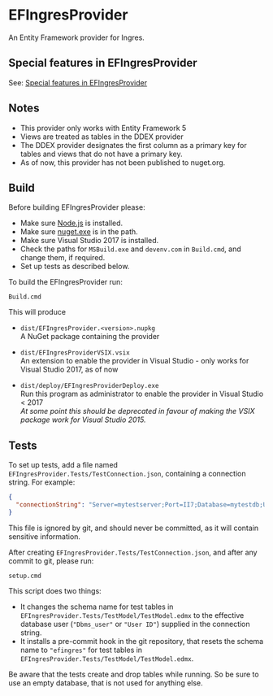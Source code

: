 ﻿# EFIngresProvider

An Entity Framework provider for Ingres.

## Special features in EFIngresProvider

See: [Special features in EFIngresProvider](SpecialFeatures.md)

## Notes

- This provider only works with Entity Framework 5
- Views are treated as tables in the DDEX provider
- The DDEX provider designates the first column as a primary key for tables and views that do not have a primary key.
- As of now, this provider has not been published to nuget.org.

## Build

Before building EFIngresProvider please:

- Make sure [Node.js](https://nodejs.org/) is installed.
- Make sure [nuget.exe](https://dist.nuget.org/win-x86-commandline/latest/nuget.exe) is in the path.
- Make sure Visual Studio 2017 is installed.
- Check the paths for `MSBuild.exe` and `devenv.com` in `Build.cmd`, and change them, if required.
- Set up tests as described below.

To build the EFIngresProvider run:

```
Build.cmd
```

This will produce

- `dist/EFIngresProvider.<version>.nupkg`   
  A NuGet package containing the provider

- `dist/EFIngresProviderVSIX.vsix`   
  An extension to enable the provider in Visual Studio - only works for Visual Studio 2017, as of now

- `dist/deploy/EFIngresProviderDeploy.exe`   
  Run this program as administrator to enable the provider in Visual Studio < 2017   
  _At some point this should be deprecated in favour of making the VSIX package work for Visual Studio 2015._

## Tests

To set up tests, add a file named `EFIngresProvider.Tests/TestConnection.json`, containing a connection string. For example:

```json
{
  "connectionString": "Server=mytestserver;Port=II7;Database=mytestdb;User ID=me;Password=my-password;VnodeUsage=connect"
}
```

This file is ignored by git, and should never be committed, as it will contain sensitive information.

After creating `EFIngresProvider.Tests/TestConnection.json`, and after any commit to git, please run:

```
setup.cmd
```

This script does two things:
- It changes the schema name for test tables in `EFIngresProvider.Tests/TestModel/TestModel.edmx` to the effective database user (`"Dbms_user"` or `"User ID"`) supplied in the connection string.
- It installs a pre-commit hook in the git repository, that resets the schema name to `"efingres"` for test tables in `EFIngresProvider.Tests/TestModel/TestModel.edmx`.

Be aware that the tests create and drop tables while running. So be sure to use an empty database, that is not used for anything else.
